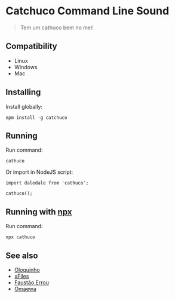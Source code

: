 # Catchuco Command Line Sound

> Tem um cathuco bem no mei! 

## Compatibility

- Linux
- Windows
- Mac

## Installing
Install globally:

    npm install -g catchuco

## Running
Run command:

    cathuco

Or import in NodeJS script:

    import daledale from 'cathuco';

    cathuco();
    
## Running with [npx](https://www.npmjs.com/package/npx)
Run command:

    npx cathuco


## See also

 - [Oloquinho](https://github.com/oloquinho/oloquinho)
 - [xFiles](https://github.com/BrOrlandi/xfiles/)
 - [Faustão Errou](https://github.com/BrOrlandi/faustao-errou/)
 - [Omaewa](https://github.com/BrOrlandi/omaewa/)
